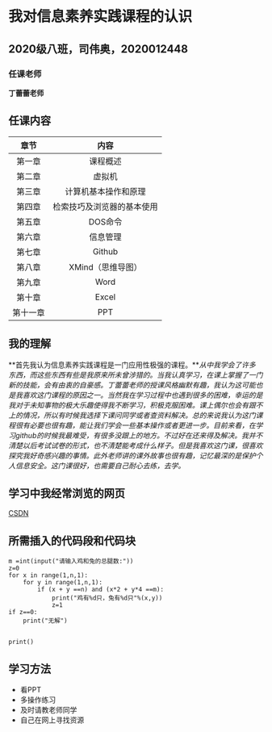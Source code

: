 # 我对信息素养实践课程的认识
## 2020级八班，司伟奥，2020012448
### 任课老师
**丁蕾蕾老师**
## 任课内容
|章节|内容|
|:-:|:-:|
|第一章|课程概述|
|第二章|虚拟机|
|第三章|计算机基本操作和原理|
|第四章|检索技巧及浏览器的基本使用|
|第五章|DOS命令|
|第六章|信息管理|
|第七章|Github|
|第八章|XMind（思维导图）|
|第九章|Word|
|第十章|Excel|
|第十一章|PPT|
## 我的理解
**首先我认为信息素养实践课程是一门应用性极强的课程。***从中我学会了许多东西，而这些东西有些是我原来所未曾涉猎的。当我认真学习，在课上掌握了一门新的技能，会有由衷的自豪感。丁蕾蕾老师的授课风格幽默有趣，我认为这可能也是我喜欢这门课程的原因之一。当然我在学习过程中也遇到很多的困难，幸运的是我对于未知事物的极大乐趣使得我不断学习，积极克服困难。课上偶尔也会有跟不上的情况，所以有时候我选择下课问同学或者查资料解决。总的来说我认为这门课程很有必要也很有趣，能让我们学会一些基本操作或者更进一步。目前来看，在学习github的时候我最难受，有很多没跟上的地方。不过好在还来得及解决。我并不清楚以后考试试卷的形式，也不清楚能考成什么样子。但是我喜欢这门课，很喜欢探究我好奇感兴趣的事情。此外老师讲的课外故事也很有趣，记忆最深的是保护个人信息安全。这门课很好，也需要自己耐心去练，去学。*
## 学习中我经常浏览的网页
[CSDN](https://www.csdn.net/?spm=1001.2101.3001.4476)
## 所需插入的代码段和代码块
```n =int(input("请输入鸡和兔的总数量:"))
m =int(input("请输入鸡和兔的总腿数:"))
z=0
for x in range(1,n,1):
    for y in range(1,n,1):
        if (x + y ==n) and (x*2 + y*4 ==m):
            print("鸡有%d只，兔有%d只"%(x,y))
            z=1
if z==0:
    print("无解")
    
```
`print()`  
## 学习方法
- 看PPT
- 多操作练习
- 及时请教老师同学
- 自己在网上寻找资源
